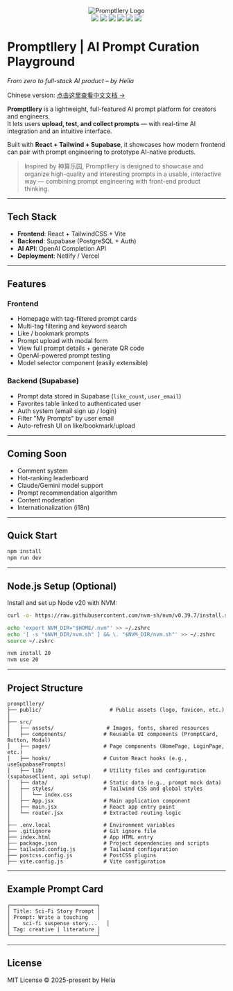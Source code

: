 
<p align="center">
  <img alt="Promptllery Logo" src="https://img.shields.io/badge/Promptllery-AI%20Prompt%20Playground-red?style=flat-square&logo=OpenAI" />
  <br/>
  <img src="https://img.shields.io/github/license/dev-helia/Promptllery?style=flat-square" />
  <img src="https://img.shields.io/github/stars/dev-helia/Promptllery?style=flat-square" />
  <img src="https://img.shields.io/github/issues/dev-helia/Promptllery?style=flat-square" />
  <img src="https://img.shields.io/github/actions/workflow/status/dev-helia/Promptllery/ci.yml?label=GitHub%20Actions&logo=github&style=flat-square" />
  <img src="https://img.shields.io/vercel/deploy-status?label=Vercel&logo=vercel&style=flat-square" />
  <img src="https://img.shields.io/badge/PRs-welcome-brightgreen?style=flat-square" />
</p>

# Promptllery | AI Prompt Curation Playground

*From zero to full-stack AI product – by Helia*

Chinese version: [点击这里查看中文文档 →](./README.zh.md)


**Promptllery** is a lightweight, full-featured AI prompt platform for creators and engineers.  
It lets users **upload, test, and collect prompts** — with real-time AI integration and an intuitive interface.

Built with **React + Tailwind + Supabase**, it showcases how modern frontend can pair with prompt engineering to prototype AI-native products.


>Inspired by 神算乐园, Promptllery is designed to showcase and organize high-quality and interesting prompts in a usable, interactive way — combining prompt engineering with front-end product thinking.

---

## Tech Stack

- **Frontend**: React + TailwindCSS + Vite  
- **Backend**: Supabase (PostgreSQL + Auth)  
- **AI API**: OpenAI Completion API  
- **Deployment**: Netlify / Vercel

---

## Features

### Frontend

- Homepage with tag-filtered prompt cards  
- Multi-tag filtering and keyword search  
- Like / bookmark prompts  
- Prompt upload with modal form  
- View full prompt details + generate QR code  
- OpenAI-powered prompt testing  
- Model selector component (easily extensible)

### Backend (Supabase)

- Prompt data stored in Supabase (`like_count`, `user_email`)  
- Favorites table linked to authenticated user  
- Auth system (email sign up / login)  
- Filter "My Prompts" by user email  
- Auto-refresh UI on like/bookmark/upload

---

## Coming Soon

- Comment system  
- Hot-ranking leaderboard  
- Claude/Gemini model support  
- Prompt recommendation algorithm  
- Content moderation  
- Internationalization (i18n)

---

## Quick Start

```bash
npm install
npm run dev
```

---

## Node.js Setup (Optional)

Install and set up Node v20 with NVM:

```bash
curl -o- https://raw.githubusercontent.com/nvm-sh/nvm/v0.39.7/install.sh | bash
```

```bash
echo 'export NVM_DIR="$HOME/.nvm"' >> ~/.zshrc
echo '[ -s "$NVM_DIR/nvm.sh" ] && \. "$NVM_DIR/nvm.sh"' >> ~/.zshrc
source ~/.zshrc

nvm install 20
nvm use 20
```

---

## Project Structure

```
promptllery/
├── public/                      # Public assets (logo, favicon, etc.)
│
├── src/
│   ├── assets/                 # Images, fonts, shared resources
│   ├── components/            # Reusable UI components (PromptCard, Button, Modal)
│   ├── pages/                 # Page components (HomePage, LoginPage, etc.)
│   ├── hooks/                 # Custom React hooks (e.g., useSupabasePrompts)
│   ├── lib/                   # Utility files and configuration (supabaseClient, api setup)
│   ├── data/                  # Static data (e.g., prompt mock data)
│   ├── styles/                # Tailwind CSS and global styles
│   │   └── index.css
│   ├── App.jsx                # Main application component
│   ├── main.jsx               # React app entry point
│   └── router.jsx             # Extracted routing logic
│
├── .env.local                 # Environment variables
├── .gitignore                 # Git ignore file
├── index.html                 # App HTML entry
├── package.json               # Project dependencies and scripts
├── tailwind.config.js         # Tailwind configuration
├── postcss.config.js          # PostCSS plugins
├── vite.config.js             # Vite configuration

```

---

## Example Prompt Card

```
┌────────────────────────────┐
│ Title: Sci-Fi Story Prompt │
│ Prompt: Write a touching   │
│    sci-fi suspense story...   │
│ Tag: creative | literature │
└────────────────────────────┘
```

---

## License

MIT License © 2025-present by Helia

